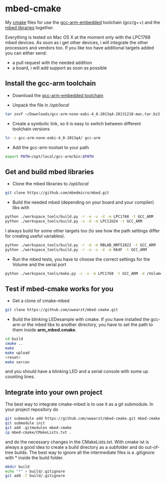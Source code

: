 # mbed-cmake

My [cmake](http://www.cmake.org) files for use the [gcc-arm-embedded](https://launchpad.net/gcc-arm-embedded) toolchain
(gcc/g++) and the [mbed libraries](http://mbed.org/handbook/Homepage) together.

Everything is tested on Mac OS X at the moment only with the LPC1768 mbed devices. As soon as i get other devices,
i will integrate the other processors and vendors too. If you like too have additional targets added you can either send:

* a pull request with the needed addition
* a board, i will add support as soon as possible

## Install the gcc-arm toolchain

* Download the [gcc-arm-embedded toolchain](https://launchpad.net/gcc-arm-embedded)

* Unpack the file in */opt/local*

```bash
tar zxvf ~/Downloads/gcc-arm-none-eabi-4_8-2013q4-20131218-mac.tar.bz2
```

* Create a symbolic link, so it is easy to switch between different toolchain versions

```bash
ln -s gcc-arm-none-eabi-4_8-2013q4/ gcc-arm
```

* Add the gcc-arm-toolset to your path

```bash
export PATH=/opt/local/gcc-arm/bin:$PATH
```


## Get and build mbed libraries

* Clone the mbed libraries to */opt/local*

```bash
git clone https://github.com/mbedmicro/mbed.git
```

* Build the needed mbed (depending on your board and your compiler) libs with

```bash
python ./workspace_tools/build.py -r -e -u -d -m LPC1768 -t GCC_ARM
python ./workspace_tools/build.py -u -d -m LPC11U24 -t GCC_ARM
```

I always build for some other targets too (to see how the path settings differ for creating useful variables).

```bash
python ./workspace_tools/build.py -r -d -m RBLAB_NRF51822 -t GCC_ARM
python ./workspace_tools/build.py -r -e -u -d -m K64F -t GCC_ARM
```

* Run the mbed tests, you have to choose the correct settings for the Volume and the serial port

```bash
python ./workspace_tools/make.py -c -v -m LPC1768 -t GCC_ARM -d /Volumes/MBED -s /dev/cu.usbmodem1442 -p 0
```

## Test if mbed-cmake works for you

* Get a clone of cmake-mbed

```bash
git clone https://github.com/uwearzt/mbed-cmake.git
```

* Build the blinking LEDexample with cmake. If you have installed the gcc-arm or the mbed libs to another directory, you have to set the path to them inside **arm_mbed.cmake**.

```bash
cd build
cmake ..
make
make upload
<reset>
make sercon
```

and you should have a blinking LED and a serial console with some up counting lines.

## Integrate into your own project

The best way to integrate cmake-mbed is to use it as a git submodule. In your project repository do

```bash
git submodule add https://github.com/uwearzt/mbed-cmake.git mbed-cmake
git submodule init
git add .gitmodules mbed-cmake
cp mbed-cmake/CMakeLists.txt .
```

and do the necessary changes in the CMakeLists.txt. With cmake ist is always a good idea to create a build directory as a subfolder and do out-of-tree builds.
The best way to ignore all the intermediate files is a .gitignore with * inside the build folder.

```bash
mkdir build
echo "*" > build/.gitignore
git add -f build/.gitignore
```
